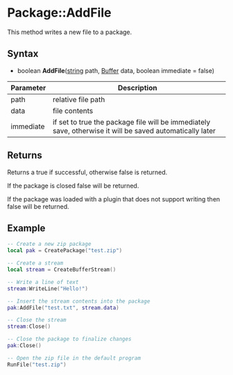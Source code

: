 # Package::AddFile

This method writes a new file to a package.

## Syntax

- boolean **AddFile**([string](https://www.lua.org/manual/5.4/manual.html#6.4) path, [Buffer](Buffer.md) data, boolean immediate = false)

| Parameter | Description |
|---|---|
| path | relative file path |
| data | file contents |
| immediate | if set to true the package file will be immediately save, otherwise it will be saved automatically later |

## Returns

Returns a true if successful, otherwise false is returned.

If the package is closed false will be returned.

If the package was loaded with a plugin that does not support writing then false will be returned.

## Example

```lua
-- Create a new zip package
local pak = CreatePackage("test.zip")

-- Create a stream
local stream = CreateBufferStream()

-- Write a line of text
stream:WriteLine("Hello!")

-- Insert the stream contents into the package
pak:AddFile("test.txt", stream.data)

-- Close the stream
stream:Close()

-- Close the package to finalize changes
pak:Close()

-- Open the zip file in the default program
RunFile("test.zip")
```
